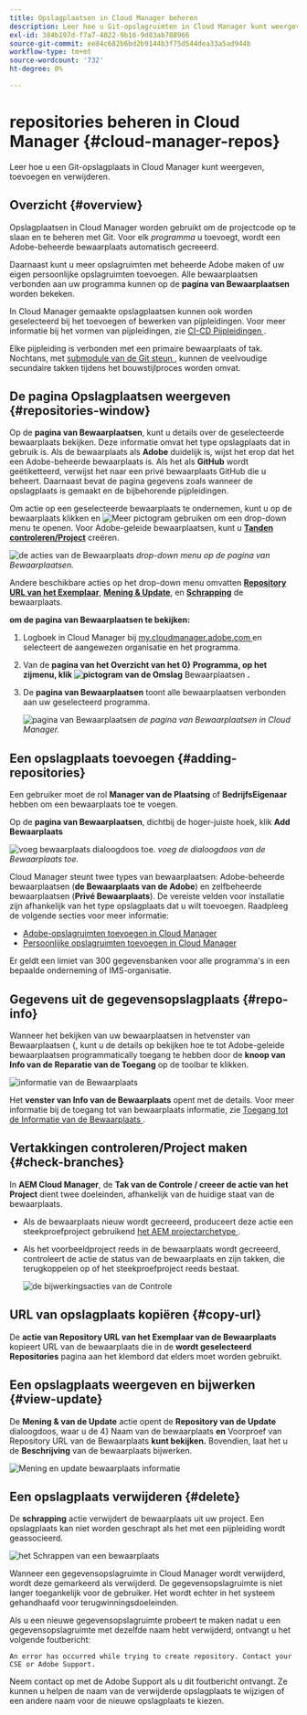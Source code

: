 ```yaml
---
title: Opslagplaatsen in Cloud Manager beheren
description: Leer hoe u Git-opslagruimten in Cloud Manager kunt weergeven, toevoegen en verwijderen.
exl-id: 384b197d-f7a7-4022-9b16-9d83ab788966
source-git-commit: ee84c682b6bd2b9144b3f75d544dea33a5ad944b
workflow-type: tm+mt
source-wordcount: '732'
ht-degree: 0%

---
```



# repositories beheren in Cloud Manager {#cloud-manager-repos}

Leer hoe u een Git-opslagplaats in Cloud Manager kunt weergeven, toevoegen en verwijderen.

## Overzicht {#overview}

Opslagplaatsen in Cloud Manager worden gebruikt om de projectcode op te slaan en te beheren met Git. Voor elk *programma* u toevoegt, wordt een Adobe-beheerde bewaarplaats automatisch gecreeerd.

Daarnaast kunt u meer opslagruimten met beheerde Adobe maken of uw eigen persoonlijke opslagruimten toevoegen. Alle bewaarplaatsen verbonden aan uw programma kunnen op de **pagina van Bewaarplaatsen** worden bekeken.

In Cloud Manager gemaakte opslagplaatsen kunnen ook worden geselecteerd bij het toevoegen of bewerken van pijpleidingen. Voor meer informatie bij het vormen van pijpleidingen, zie [ CI-CD Pijpleidingen ](/help/overview/ci-cd-pipelines.md).

Elke pijpleiding is verbonden met een primaire bewaarplaats of tak. Nochtans, met [ submodule van de Git steun ](/help/managing-code/git-submodules.md), kunnen de veelvoudige secundaire takken tijdens het bouwstijlproces worden omvat.

## De pagina Opslagplaatsen weergeven {#repositories-window}

Op de **pagina van Bewaarplaatsen**, kunt u details over de geselecteerde bewaarplaats bekijken. Deze informatie omvat het type opslagplaats dat in gebruik is. Als de bewaarplaats als **Adobe** duidelijk is, wijst het erop dat het een Adobe-beheerde bewaarplaats is. Als het als **GitHub** wordt geëtiketteerd, verwijst het naar een privé bewaarplaats GitHub die u beheert. Daarnaast bevat de pagina gegevens zoals wanneer de opslagplaats is gemaakt en de bijbehorende pijpleidingen.

Om actie op een geselecteerde bewaarplaats te ondernemen, kunt u op de bewaarplaats klikken en ![ Meer pictogram ](https://spectrum.adobe.com/static/icons/workflow_18/Smock_More_18_N.svg) gebruiken om een drop-down menu te openen. Voor Adobe-geleide bewaarplaatsen, kunt u **[Tanden controleren/Project](#check-branches)** creëren.

![ de acties van de Bewaarplaats ](assets/repository-actions.png)
*drop-down menu op de pagina van Bewaarplaatsen.*

Andere beschikbare acties op het drop-down menu omvatten **[Repository URL van het Exemplaar](#copy-url)**, **[Mening &amp; Update](#view-update)**, en **[Schrapping](#delete)** de bewaarplaats.

**om de pagina van Bewaarplaatsen te bekijken:**

1. Logboek in Cloud Manager bij [ my.cloudmanager.adobe.com ](https://my.cloudmanager.adobe.com/) en selecteert de aangewezen organisatie en het programma.

1. Van de **pagina van het Overzicht van het 0&rbrace; Programma, op het zijmenu, klik ![ pictogram van de Omslag ](https://spectrum.adobe.com/static/icons/workflow_18/Smock_Folder_18_N.svg)** Bewaarplaatsen **.**

1. De **pagina van Bewaarplaatsen** toont alle bewaarplaatsen verbonden aan uw geselecteerd programma.

   ![ pagina van Bewaarplaatsen ](assets/repositories.png)
   *de pagina van Bewaarplaatsen in Cloud Manager.*


## Een opslagplaats toevoegen {#adding-repositories}

Een gebruiker moet de rol **Manager van de Plaatsing** of **BedrijfsEigenaar** hebben om een bewaarplaats toe te voegen.

Op de **pagina van Bewaarplaatsen**, dichtbij de hoger-juiste hoek, klik **Add Bewaarplaats**

![ voeg bewaarplaats dialoogdoos toe.](assets/repository-add.png)
*voeg de dialoogdoos van de Bewaarplaats toe.*

Cloud Manager steunt twee types van bewaarplaatsen: Adobe-beheerde bewaarplaatsen (**de Bewaarplaats van de Adobe**) en zelfbeheerde bewaarplaatsen (**Privé Bewaarplaats**). De vereiste velden voor installatie zijn afhankelijk van het type opslagplaats dat u wilt toevoegen. Raadpleeg de volgende secties voor meer informatie:

* [Adobe-opslagruimten toevoegen in Cloud Manager](/help/managing-code/adobe-repositories.md)
* [Persoonlijke opslagruimten toevoegen in Cloud Manager](/help/managing-code/private-repositories.md)

Er geldt een limiet van 300 gegevensbanken voor alle programma&#39;s in een bepaalde onderneming of IMS-organisatie.

## Gegevens uit de gegevensopslagplaats {#repo-info}

Wanneer het bekijken van uw bewaarplaatsen in het **&#x200B;**&#x200B;venster van Bewaarplaatsen &lbrace;, kunt u de details op bekijken hoe te tot Adobe-geleide bewaarplaatsen programmatically toegang te hebben door de **knoop van Info van de Reparatie van de Toegang** op de toolbar te klikken.

![ informatie van de Bewaarplaats ](assets/repository-access-repo-info2.png)

Het **venster van Info van de Bewaarplaats** opent met de details. Voor meer informatie bij de toegang tot van bewaarplaats informatie, zie [ Toegang tot de Informatie van de Bewaarplaats ](/help/managing-code/accessing-repositories.md).

## Vertakkingen controleren/Project maken {#check-branches}

In **AEM Cloud Manager**, de **Tak van de Controle / creeer de actie van het Project** dient twee doeleinden, afhankelijk van de huidige staat van de bewaarplaats.

* Als de bewaarplaats nieuw wordt gecreeerd, produceert deze actie een steekproefproject gebruikend [ het AEM projectarchetype ](https://experienceleague.adobe.com/en/docs/experience-manager-core-components/using/developing/archetype/overview).
* Als het voorbeeldproject reeds in de bewaarplaats wordt gecreeerd, controleert de actie de status van de bewaarplaats en zijn takken, die terugkoppelen op of het steekproefproject reeds bestaat.

  ![ de bijwerkingsacties van de Controle ](assets/check-branches.png)

## URL van opslagplaats kopiëren {#copy-url}

De **actie van Repository URL van het Exemplaar van de Bewaarplaats** kopieert URL van de bewaarplaats die in de **wordt geselecteerd Repositories** pagina aan het klembord dat elders moet worden gebruikt.

## Een opslagplaats weergeven en bijwerken {#view-update}

De **Mening &amp; van de Update** actie opent de **Repository van de Update** dialoogdoos, waar u de 4&rbrace; Naam van de bewaarplaats **en** Voorproef van Repository URL van de Bewaarplaats **kunt bekijken.** Bovendien, laat het u de **Beschrijving** van de bewaarplaats bijwerken.

![ Mening en update bewaarplaats informatie ](assets/repository-view-update.png)

## Een opslagplaats verwijderen {#delete}

De **schrapping** actie verwijdert de bewaarplaats uit uw project. Een opslagplaats kan niet worden geschrapt als het met een pijpleiding wordt geassocieerd.

![ het Schrappen van een bewaarplaats ](assets/delete.png)

Wanneer een gegevensopslagruimte in Cloud Manager wordt verwijderd, wordt deze gemarkeerd als verwijderd. De gegevensopslagruimte is niet langer toegankelijk voor de gebruiker. Het wordt echter in het systeem gehandhaafd voor terugwinningsdoeleinden.

Als u een nieuwe gegevensopslagruimte probeert te maken nadat u een gegevensopslagruimte met dezelfde naam hebt verwijderd, ontvangt u het volgende foutbericht:

`An error has occurred while trying to create repository. Contact your CSE or Adobe Support.`

Neem contact op met de Adobe Support als u dit foutbericht ontvangt. Ze kunnen u helpen de naam van de verwijderde opslagplaats te wijzigen of een andere naam voor de nieuwe opslagplaats te kiezen.
